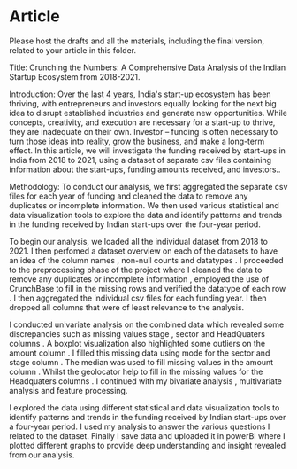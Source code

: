 # Article

Please host the drafts and all the materials, including the final version, related to your article in this folder.

Title:
 Crunching the Numbers: A Comprehensive Data Analysis of the Indian Startup Ecosystem from 2018-2021.

Introduction:
Over  the last 4 years, India's start-up ecosystem has been thriving, with entrepreneurs and investors equally looking for the next big idea to disrupt established industries and generate new opportunities. While concepts, creativity, and execution are necessary for a start-up to thrive, they are  inadequate  on their own. Investor – funding  is often necessary to turn those ideas into reality, grow the business, and make a long-term effect. In  this article, we will investigate the funding received by start-ups in India from 2018 to 2021, using a dataset of separate csv files containing information about the start-ups, funding amounts received, and investors..

Methodology:
To conduct our analysis, we first aggregated the separate csv files for each year of funding and cleaned the data to remove any duplicates or incomplete information. We then used various statistical and data visualization tools to explore the data and identify patterns and trends in the funding received by Indian start-ups over the four-year period.

To begin our analysis, we loaded all the individual dataset from 2018 to 2021. I then perfomed a dataset overview on  each of the datasets to have an idea of the column names , non-null counts and datatypes . I proceeded to the preprocessing phase of the project  where  I cleaned the data to remove any duplicates or incomplete information , employed the use of  CrunchBase to fill in the missing rows  and verified the datatype of each row . I then  aggregated  the individual csv files for each funding year. I then dropped all columns that  were of least relevance  to  the analysis. 

 I conducted univariate analysis on the  combined data  which  revealed some  discrepancies such as missing values stage , sector  and HeadQuaters columns . A boxplot visualization also highlighted  some outliers on the  amount column . I filled this missing data using  mode for the  sector and stage  column . The median was used to fill missing values in the amount column . Whilst the geolocator  help to fill in the  missing values for the Headquaters columns . I continued with my bivariate  analysis , multivariate analysis and feature processing.

I explored the data using different statistical and data visualization tools to identify patterns and trends in the funding received by Indian start-ups over a four-year period.  I used my analysis to answer the various questions  I related to the dataset.
Finally I save data and uploaded it in powerBI where I plotted different graphs to provide deep understanding and insight revealed from our analysis. 

